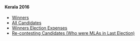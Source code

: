 #### Kerala 2016
  * [Winners](https://www.myneta.info/kerala2016/index.php?action=show_winners&sort=default)
  * [All Candidates](https://www.myneta.info/kerala2016/)
  * [Winners Election Expenses](https://www.myneta.info/kerala2016/index.php?action=showWinnersExpense&sortExp=default)
  * [ Re-contesting Candidates (Who were MLAs in Last Election)](https://www.myneta.info/kerala2016/index.php?action=recontestAssetsComparison)